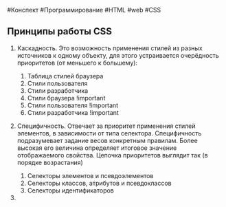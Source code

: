 #Конспект #Программирование #HTML #web #CSS 


## Принципы работы CSS

1. Каскадность. Это возможность применения стилей из разных источников к одному объекту, для этого устраивается очерёдность приоритетов (от меньшего к большему): 
	1. Таблица стилей браузера 
	2. Стили пользователя
	3. Стили разработчика
	4. Стили браузера !important
	5. Стили пользователя !important
	6. Стили разработчика !important

2. Специфичность. Отвечает за приоритет применения стилей элементов, в зависимости от типа селектора. Специфичность подразумевает задание весов конкретным правилам. Более высокая его величина определяет итоговое значение отображаемого свойства. Цепочка приоритетов выглядит так (в порядке возрастания) 
	1. Селекторы элементов и псевдоэлементов
	2. Селекторы классов, атрибутов и псевдоклассов 
	3. Селекторы идентификаторов

3. 